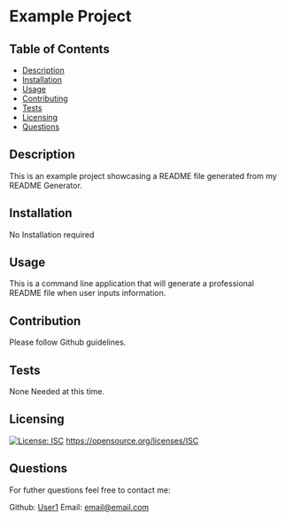 # Example Project 

## Table of Contents
* [Description](#description)
* [Installation](#installation)
* [Usage](#usage)
* [Contributing](#contribution)
* [Tests](#tests)
* [Licensing](#licensing)
* [Questions](#questions)

## Description 
This is an example project showcasing a README file generated from my README Generator. 

## Installation 
No Installation required

## Usage
This is a command line application that will generate a professional README file when user inputs information. 

## Contribution
Please follow Github guidelines. 

## Tests
None Needed at this time. 

## Licensing
[![License: ISC](https://img.shields.io/badge/License-ISC-teal.svg)](https://opensource.org/licenses/ISC)
https://opensource.org/licenses/ISC

## Questions
For futher questions feel free to contact me:

Github: [User1](https://github.com/User1)
Email:  email@email.com

